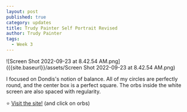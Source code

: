 ```yaml
---
layout: post
published: true
category: updates
title: Trudy Painter Self Portrait Revised
author: Trudy Painter
tags:
  - Week 3
---
```

![Screen Shot 2022-09-23 at 8.42.54 AM.png]({{site.baseurl}}/assets/Screen Shot 2022-09-23 at 8.42.54 AM.png)

I focused on Dondis's notion of balance. All of my circles are perfectly round, and the center box is a perfect square. The orbs inside the white screen are also spaced with regularity.

⭐️ [Visit the site!](https://trudypainter.github.io/portrait/)
(and click on orbs)
